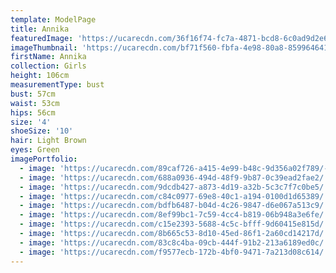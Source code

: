 ```yaml
---
template: ModelPage
title: Annika
featuredImage: 'https://ucarecdn.com/36f16f74-fc7a-4871-bcd8-6c0ad9d2e629/'
imageThumbnail: 'https://ucarecdn.com/bf71f560-fbfa-4e98-80a8-8599646412b5/'
firstName: Annika
collection: Girls
height: 106cm
measurementType: bust
bust: 57cm
waist: 53cm
hips: 56cm
size: '4'
shoeSize: '10'
hair: Light Brown
eyes: Green
imagePortfolio:
  - image: 'https://ucarecdn.com/89caf726-a415-4e99-b48c-9d356a02f789/-/preview/'
  - image: 'https://ucarecdn.com/688a0936-494d-48f9-9b87-0c39ead2fae2/'
  - image: 'https://ucarecdn.com/9dcdb427-a873-4d19-a32b-5c3c7f7c0be5/'
  - image: 'https://ucarecdn.com/c84c0977-69e8-40c1-a194-0100d1d65389/'
  - image: 'https://ucarecdn.com/bdfb6487-b04d-4c26-9847-d6e067a513c9/'
  - image: 'https://ucarecdn.com/8ef99bc1-7c59-4cc4-b819-06b948a3e6fe/'
  - image: 'https://ucarecdn.com/c15e2393-5688-4c5c-bfff-9d60415e815d/'
  - image: 'https://ucarecdn.com/8b665c53-8d10-45ed-86f1-2a60cd14217d/'
  - image: 'https://ucarecdn.com/83c8c4ba-09cb-444f-91b2-213a6189ed0c/'
  - image: 'https://ucarecdn.com/f9577ecb-172b-4bf0-9471-7a213d08c614/'
---
```


